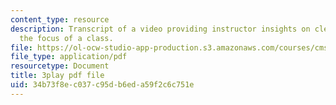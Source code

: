 ```yaml
---
content_type: resource
description: Transcript of a video providing instructor insights on clearly communicating
  the focus of a class.
file: https://ol-ocw-studio-app-production.s3.amazonaws.com/courses/cms-611j-creating-video-games-fall-2014/34b73f8ec037c95db6eda59f2c6c751e_T0GdXZusbKI.pdf
file_type: application/pdf
resourcetype: Document
title: 3play pdf file
uid: 34b73f8e-c037-c95d-b6ed-a59f2c6c751e
---
```

